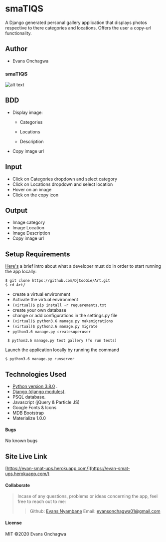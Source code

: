 
# smaTIQS
A Django generated personal gallery application that displays photos respective to there categories and locations. Offers the user a copy-url functionality.

## Author
* Evans Onchagwa


### smaTIQS

![alt text](smat.png)


## BDD
* Display image:

    - Categories

    - Locations

    - Description

* Copy image url


## Input
* Click on Categories dropdown and select category
* Click on Locations dropdown and select location
* Hover on an image
* Click on the copy icon


## Output
* Image category
* Image Location
* Image Description
* Copy image url





## Setup Requirements
  [Here's](https://www.python.org/) a brief intro about what a developer must do in order to start running the app locally:

  ```
  $ git clone https://github.com/DjCooGie/Art.git
  $ cd Art/
  ```
  * create a virtual environment
  * Activate the virtual environment
  * ` (virtual)$ pip install -r requerements.txt `
  * create your own database
  * change or add configurations in the settings.py file
  * ` (virtual)$ python3.6 manage.py makemigrations `
  * ` (virtual)$ python3.6 manage.py migrate `
  * ` python3.6 manage.py createsuperuser `

 ```
  $ python3.6 manage.py test gallery (To run tests)

 ```
 
Launch the application locally by running the command
     
  ```
  $ python3.6 manage.py runserver

  ```
  
   
## Technologies Used
  * [Python version 3.8.0](https://www.python.org/) . 
  * [Django (django modules)](https://docs.djangoproject.com/en/3.0/intro/tutorial01/).
  * PSQL database.
  * Javascript (jQuery & Particle JS)
  * Google Fonts & Icons
  * MDB Bootstrap
  * Materialize 1.0.0

 #### Bugs
No known bugs

## Site Live Link
[https://evan-smat-ups.herokuapp.com/](https://evan-smat-ups.herokuapp.com/)

#### Collaborate
>Incase of any questions, problems or ideas concerning the app, feel free to reach out to me:
>>Github: [Evans Nyambane](https://github.com/DjCooGie)
>>Email: evansonchagwa01@gmail.com

#### License
MIT
&copy;2020 Evans Onchagwa
